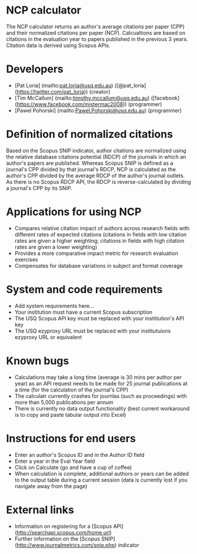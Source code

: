 NCP calculator
==================
The NCP calculator returns an author's average citations per paper (CPP) and their normalized citations per paper (NCP). Calcualtions are based on citations in the evaluation year to papers published in the previous 3 years. Citation data is derived using Scopus APIs.

Developers
==================
- [Pat Loria] (mailto:pat.loria@usq.edu.au) ([@pat_loria] (https://twitter.com/pat_loria)) (creator)
- [Tim McCallum] (mailto:timothy.mccallum@usq.edu.au) ([facebook] (https://www.facebook.com/mistermac2008)) (programmer)
- [Pawel Pohorski] (mailto:Pawel.Pohorski@usq.edu.au) (programmer)

Definition of normalized citations
==================
Based on the Scopus SNIP indicator, author citations are normalized using the relative database citations potential (RDCP) of the journals in which an author's papers are published. Whereas Scopus SNIP is defined as a journal's CPP divided by that journal's RDCP, NCP is calculated as the author's CPP divided by the average RDCP of the author's journal outlets. As there is no Scopus RDCP API, the RDCP is reverse-calculated by dividing a journal's CPP by its SNIP.

Applications for using NCP
==================
- Compares relative citation impact of authors across research fields with different rates of expected citations (citations in fields with low citation rates are given a higher weighting; citations in fields with high citation rates are given a lower weighting)
- Provides a more comparative impact metric for research evaluation exercises
- Compensates for database variations in subject and format coverage

System and code requirements
==================
- Add system requirements here...
- Your institution must have a current Scopus subscription
- The USQ Scopus API key must be replaced with your institiution's API key
- The USQ ezyproxy URL must be replaced with your institutuions ezyproxy URL or equivalent

Known bugs
==================
- Calculations may take a long time (average is 30 mins per author per year) as an API request needs to be made for 25 journal publications at a time (for the calculation of the journal's CPP)
- The calculatr currently crashes for journlas (such as proceedings) with more than 5,000 publications per annum
- There is currently no data output functionality (best current workaround is to copy and paste tabular output into Excel)

Instructions for end users
==================
- Enter an author's Scopus ID and in the Author ID field
- Enter a year in the Eval Year field
- Click on Calculate (go and have a cup of coffee)
- When calculation is complete, additional authors or years can be added to the output table during a current session (data is currently lost if you navigate away from the page)

External links
==================
- Information on registering for a [Scopus API] (http://searchapi.scopus.com/home.url)
- Further information on the [Scopus SNIP] (http://www.journalmetrics.com/snip.php) indicator
